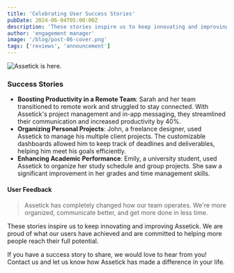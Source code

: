 ```yaml
---
title: 'Celebrating User Success Stories'
pubDate: 2024-06-04T05:00:00Z
description: 'These stories inspire us to keep innovating and improving Assetick. We are proud of what our users have achieved and are committed to helping more people reach their full potential.'
author: 'engagement manager'
image: '/blog/post-06-cover.png'
tags: ['reviews', 'announcement']
---
```


![Assetick is here.](/blog/post-06.png)

### Success Stories

- **Boosting Productivity in a Remote Team**: Sarah and her team transitioned to remote work and struggled to stay connected. With Assetick's project management and in-app messaging, they streamlined their communication and increased productivity by 40%.
- **Organizing Personal Projects**: John, a freelance designer, used Assetick to manage his multiple client projects. The customizable dashboards allowed him to keep track of deadlines and deliverables, helping him meet his goals efficiently.
- **Enhancing Academic Performance**: Emily, a university student, used Assetick to organize her study schedule and group projects. She saw a significant improvement in her grades and time management skills.

#### User Feedback

> Assetick has completely changed how our team operates. We're more organized, communicate better, and get more done in less time.

These stories inspire us to keep innovating and improving Assetick. We are proud of what our users have achieved and are committed to helping more people reach their full potential.

If you have a success story to share, we would love to hear from you! Contact us and let us know how Assetick has made a difference in your life.
